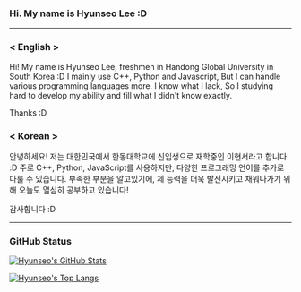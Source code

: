 ### Hi. My name is Hyunseo Lee :D

---

### < English >
Hi! My name is Hyunseo Lee, freshmen in Handong Global University in South Korea :D
I mainly use C++, Python and Javascript,  But I can handle various programming languages more.
I know what I lack, So I studying hard to develop my ability and fill what I didn't know exactly.

Thanks :D


### < Korean >
안녕하세요! 저는 대한민국에서 한동대학교에 신입생으로 재학중인 이현서라고 합니다 :D
주로 C++, Python, JavaScript를 사용하지만, 다양한 프로그래밍 언어를 추가로 다룰 수 있습니다.
부족한 부분을 알고있기에, 제 능력을 더욱 발전시키고 채워나가기 위해 오늘도 열심히 공부하고 있습니다!

감사합니다 :D

---

### GitHub Status
[![Hyunseo's GitHub Stats](https://github-readme-stats.vercel.app/api?username=hslee1024&count_private=true&show_icons=true&theme=solarized-dark)](https://github.com/anuraghazra/github-readme-stats)

[![Hyunseo's Top Langs](https://github-readme-stats.vercel.app/api/top-langs/?username=hslee1024&langs_count=5)](https://github.com/anuraghazra/github-readme-stats)
